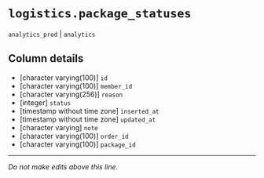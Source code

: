 # `logistics.package_statuses`
`analytics_prod` | `analytics`

## Column details
* [character varying(100)] `id`
* [character varying(100)] `member_id`
* [character varying(256)] `reason`
* [integer]   `status`
* [timestamp without time zone] `inserted_at`
* [timestamp without time zone] `updated_at`
* [character varying] `note`
* [character varying(100)] `order_id`
* [character varying(100)] `package_id`

-------------------------------------------------------------------------------
*Do not make edits above this line.*
